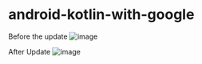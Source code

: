 # android-kotlin-with-google


Before the update
![image](https://user-images.githubusercontent.com/94784141/219959717-92d08e39-e735-46fb-a3e4-364a77292dca.png)


After Update
![image](https://user-images.githubusercontent.com/94784141/220132970-2d85f614-cd69-43a5-89a9-4e98344d9fa5.png)

